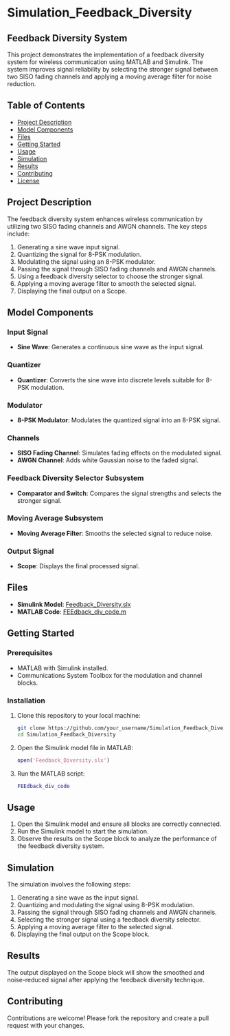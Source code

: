 
# Simulation_Feedback_Diversity

## Feedback Diversity System

This project demonstrates the implementation of a feedback diversity system for wireless communication using MATLAB and Simulink. The system improves signal reliability by selecting the stronger signal between two SISO fading channels and applying a moving average filter for noise reduction.

## Table of Contents
- [Project Description](#project-description)
- [Model Components](#model-components)
- [Files](#files)
- [Getting Started](#getting-started)
- [Usage](#usage)
- [Simulation](#simulation)
- [Results](#results)
- [Contributing](#contributing)
- [License](#license)

## Project Description

The feedback diversity system enhances wireless communication by utilizing two SISO fading channels and AWGN channels. The key steps include:
1. Generating a sine wave input signal.
2. Quantizing the signal for 8-PSK modulation.
3. Modulating the signal using an 8-PSK modulator.
4. Passing the signal through SISO fading channels and AWGN channels.
5. Using a feedback diversity selector to choose the stronger signal.
6. Applying a moving average filter to smooth the selected signal.
7. Displaying the final output on a Scope.

## Model Components

### Input Signal
- **Sine Wave**: Generates a continuous sine wave as the input signal.

### Quantizer
- **Quantizer**: Converts the sine wave into discrete levels suitable for 8-PSK modulation.

### Modulator
- **8-PSK Modulator**: Modulates the quantized signal into an 8-PSK signal.

### Channels
- **SISO Fading Channel**: Simulates fading effects on the modulated signal.
- **AWGN Channel**: Adds white Gaussian noise to the faded signal.

### Feedback Diversity Selector Subsystem
- **Comparator and Switch**: Compares the signal strengths and selects the stronger signal.

### Moving Average Subsystem
- **Moving Average Filter**: Smooths the selected signal to reduce noise.

### Output Signal
- **Scope**: Displays the final processed signal.

## Files

- **Simulink Model**: [Feedback_Diversity.slx](./Feedback_Diversity.slx)
- **MATLAB Code**: [FEEdback_div_code.m](./FEEdback_div_code.m)

## Getting Started

### Prerequisites

- MATLAB with Simulink installed.
- Communications System Toolbox for the modulation and channel blocks.

### Installation

1. Clone this repository to your local machine:
    ```sh
    git clone https://github.com/your_username/Simulation_Feedback_Diversity.git
    cd Simulation_Feedback_Diversity
    ```

2. Open the Simulink model file in MATLAB:
    ```matlab
    open('Feedback_Diversity.slx')
    ```

3. Run the MATLAB script:
    ```matlab
    FEEdback_div_code
    ```

## Usage

1. Open the Simulink model and ensure all blocks are correctly connected.
2. Run the Simulink model to start the simulation.
3. Observe the results on the Scope block to analyze the performance of the feedback diversity system.

## Simulation

The simulation involves the following steps:
1. Generating a sine wave as the input signal.
2. Quantizing and modulating the signal using 8-PSK modulation.
3. Passing the signal through SISO fading channels and AWGN channels.
4. Selecting the stronger signal using a feedback diversity selector.
5. Applying a moving average filter to the selected signal.
6. Displaying the final output on the Scope block.

## Results

The output displayed on the Scope block will show the smoothed and noise-reduced signal after applying the feedback diversity technique.

## Contributing

Contributions are welcome! Please fork the repository and create a pull request with your changes.

